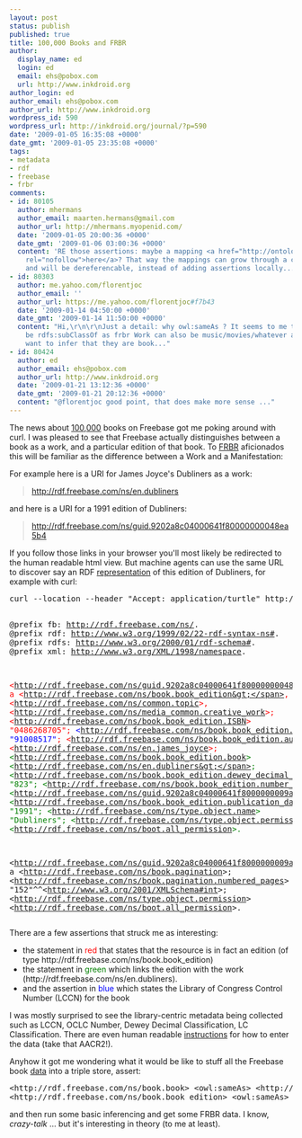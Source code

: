 ```yaml
---
layout: post
status: publish
published: true
title: 100,000 Books and FRBR
author:
  display_name: ed
  login: ed
  email: ehs@pobox.com
  url: http://www.inkdroid.org
author_login: ed
author_email: ehs@pobox.com
author_url: http://www.inkdroid.org
wordpress_id: 590
wordpress_url: http://inkdroid.org/journal/?p=590
date: '2009-01-05 16:35:08 +0000'
date_gmt: '2009-01-05 23:35:08 +0000'
tags:
- metadata
- rdf
- freebase
- frbr
comments:
- id: 80105
  author: mhermans
  author_email: maarten.hermans@gmail.com
  author_url: http://mhermans.myopenid.com/
  date: '2009-01-05 20:00:36 +0000'
  date_gmt: '2009-01-06 03:00:36 +0000'
  content: 'RE those assertions: maybe a mapping <a href="http://ontologies.freebase.com/"
    rel="nofollow">here</a>? That way the mappings can grow through a community-effort
    and will be dereferencable, instead of adding assertions locally...'
- id: 80303
  author: me.yahoo.com/florentjoc
  author_email: ''
  author_url: https://me.yahoo.com/florentjoc#f7b43
  date: '2009-01-14 04:50:00 +0000'
  date_gmt: '2009-01-14 11:50:00 +0000'
  content: "Hi,\r\n\r\nJust a detail: why owl:sameAs ? It seems to me that it should
    be rdfs:subClassOf as frbr Work can also be music/movies/whatever and you don't
    want to infer that they are book..."
- id: 80424
  author: ed
  author_email: ehs@pobox.com
  author_url: http://www.inkdroid.org
  date: '2009-01-21 13:12:36 +0000'
  date_gmt: '2009-01-21 20:12:36 +0000'
  content: "@florentjoc good point, that does make more sense ..."
---
```

<p>The news about <a href="http://blog.freebase.com/2009/01/05/100000-books/">100,000</a> books on Freebase got me poking around with curl. I was pleased to see that Freebase actually distinguishes between a book as a work, and a particular edition of that book. To <a href="http://en.wikipedia.org/wiki/FRBR">FRBR</a> aficionados this will be familiar as the difference between a Work and a Manifestation:</p>
<p>For example here is a URI for James Joyce's Dubliners as a work:</p>
<blockquote><p>
<a href="http://rdf.freebase.com/ns/en.dubliners">http://rdf.freebase.com/ns/en.dubliners</a>
</p></blockquote>
<p>and here is a URI for a 1991 edition of Dubliners:</p>
<blockquote><p>
<a href="http://rdf.freebase.com/ns/guid.9202a8c04000641f80000000048ea5b4">http://rdf.freebase.com/ns/guid.9202a8c04000641f80000000048ea5b4</a>
</p></blockquote>
<p>If you follow those links in your browser you'll most likely be redirected to the human readable html view. But machine agents can use the same URL to discover say an RDF <a href="http://inkdroid.org/data/dubliners.txt">representation</a> of this edition of Dubliners, for example with curl: </p>
<pre>curl --location --header "Accept: application/turtle" http://rdf.freebase.com/ns/guid.9202a8c04000641f80000000048ea5b4

@prefix fb: http://rdf.freebase.com/ns/.
@prefix rdf: http://www.w3.org/1999/02/22-rdf-syntax-ns#.
@prefix rdfs: http://www.w3.org/2000/01/rdf-schema#.
@prefix xml: http://www.w3.org/XML/1998/namespace.

 <span style="color: red;">&lt;http://rdf.freebase.com/ns/guid.9202a8c04000641f80000000048ea5b4&gt; a 
         &lt;http://rdf.freebase.com/ns/book.book_edition&gt;</span>,
         &lt;http://rdf.freebase.com/ns/common.topic&gt;,
         &lt;http://rdf.freebase.com/ns/media_common.creative_work&gt;;
     &lt;http://rdf.freebase.com/ns/book.book_edition.ISBN&gt; "0486268705";
     <span style="color: blue">&lt;http://rdf.freebase.com/ns/book.book_edition.LCCN&gt; "91008517"</span>;
     &lt;http://rdf.freebase.com/ns/book.book_edition.author_editor&gt; &lt;http://rdf.freebase.com/ns/en.james_joyce&gt;;
     <span style="color: green;">&lt;http://rdf.freebase.com/ns/book.book_edition.book&gt; &lt;http://rdf.freebase.com/ns/en.dubliners&gt;</span>;
     &lt;http://rdf.freebase.com/ns/book.book_edition.dewey_decimal_number&gt; "823";
     &lt;http://rdf.freebase.com/ns/book.book_edition.number_of_pages&gt; &lt;http://rdf.freebase.com/ns/guid.9202a8c04000641f8000000009a3be60&gt;;
     &lt;http://rdf.freebase.com/ns/book.book_edition.publication_date&gt; "1991";
     &lt;http://rdf.freebase.com/ns/type.object.name&gt; "Dubliners";
     &lt;http://rdf.freebase.com/ns/type.object.permission&gt; &lt;http://rdf.freebase.com/ns/boot.all_permission&gt;. 

 &lt;http://rdf.freebase.com/ns/guid.9202a8c04000641f8000000009a3be60&gt; a &lt;http://rdf.freebase.com/ns/book.pagination&gt;;
     &lt;http://rdf.freebase.com/ns/book.pagination.numbered_pages&gt; "152"^^&lt;http://www.w3.org/2001/XMLSchema#int&gt;;
     &lt;http://rdf.freebase.com/ns/type.object.permission&gt; &lt;http://rdf.freebase.com/ns/boot.all_permission&gt;. 
</pre>
<p>There are a few assertions that struck me as interesting:</p>
<ul>
<li>the statement in <span style="color:red;">red</span> that states that the resource is in fact an edition (of type http://rdf.freebase.com/ns/book.book_edition)</li>
<li>the statement in <span style="color: green;">green</span> which links the edition with the work (http://rdf.freebase.com/ns/en.dubliners).
</li>
<li>and the assertion in <span style="color: blue;">blue</span> which states the Library of Congress Control Number (LCCN) for the book</li>
</ul>
<p>I was mostly surprised to see the library-centric metadata being collected such as LCCN, OCLC Number, Dewey Decimal Classification, LC Classification. There are even human readable <a href="http://www.freebase.com/view/en/entering_data_for_a_book">instructions</a> for how to enter the data (take that AACR2!).</p>
<p>Anyhow it got me wondering what it would be like to stuff all the Freebase book <a href="http://download.freebase.com/datadumps/">data</a> into a triple store, assert:</p>
<pre>
&lt;http://rdf.freebase.com/ns/book.book&gt; &lt;owl:sameAs&gt; &lt;http://purl.org/vocab/frbr/core#Work&gt; .
&lt;http://rdf.freebase.com/ns/book.book_edition&gt; &lt;owl:sameAs&gt; &lt;http://purl.org/vocab/frbr/core#Manifestation&gt; .
</pre>
<p>and then run some basic inferencing and get some FRBR data. I know, <em>crazy-talk</em> ... but it's interesting in theory (to me at least).</p>
